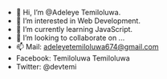 - 👋 Hi, I’m @Adeleye Temiloluwa.
- 👀 I’m interested in Web Development.
- 🌱 I’m currently learning JavaScript.
- 💞️ I’m looking to collaborate on ...
- 📫 Mail: adeleyetemiloluwa674@gmail.com  
-    Facebook: Temiloluwa Temiloluwa
-    Twitter: @devtemi

